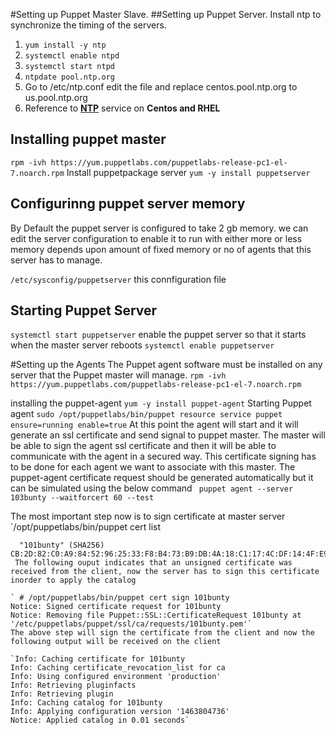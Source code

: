 #Setting up Puppet Master Slave.
##Setting up Puppet Server. 
Install ntp to synchronize the timing of the servers. 

1. `yum install -y ntp`
2. `systemctl enable ntpd`
3. `systemctl start ntpd`
2. `ntpdate pool.ntp.org`
3. Go to /etc/ntp.conf edit the file and replace centos.pool.ntp.org to us.pool.ntp.org
4. Reference to [**NTP**](https://www.certdepot.net/rhel7-set-ntp-service/) service on **Centos and RHEL**
 
## Installing puppet master
`rpm -ivh https://yum.puppetlabs.com/puppetlabs-release-pc1-el-7.noarch.rpm`
Install puppetpackage server
`yum -y install puppetserver`
## Configurinng puppet server memory
By Default the puppet server is configured to take 2 gb memory. we can edit the server configuration to enable it to run with either more or less memory depends upon amount of fixed memory or no of agents that this server has to manage. 

`/etc/sysconfig/puppetserver` this connfiguration file 

## Starting Puppet Server

`systemctl start puppetserver`
enable the puppet server so that it starts when the master server reboots
`systemctl enable puppetserver`

#Setting up the Agents
The Puppet agent software must be installed on any server that the Puppet master will manage.
`rpm -ivh https://yum.puppetlabs.com/puppetlabs-release-pc1-el-7.noarch.rpm`

installing the puppet-agent
`yum -y install puppet-agent`
Starting Puppet agent
`sudo /opt/puppetlabs/bin/puppet resource service puppet ensure=running enable=true`
At this point the agent will start and it will generate an ssl certificate and send signal to puppet master. The master will be able to sign the agent ssl certificate and then it will be able to communicate with the agent in a secured way. This certificate signing has to be done for each agent we want to associate with this master. 
The puppet-agent certificate request should be generated automatically but it can be simulated using the below command
` puppet agent --server 103bunty --waitforcert 60 --test`

The most important step now is to sign certificate at master server
`/opt/puppetlabs/bin/puppet cert list
```[root@103bunty ~]# /opt/puppetlabs/bin/puppet cert list
  "101bunty" (SHA256) CB:2D:82:C0:A9:84:52:96:25:33:F8:B4:73:B9:DB:4A:18:C1:17:4C:DF:14:4F:E9:C1:4A:87:AB:C6:44:CD:61```
 The following ouput indicates that an unsigned certificate was received from the client, now the server has to sign this certificate inorder to apply the catalog
 
` # /opt/puppetlabs/bin/puppet cert sign 101bunty
Notice: Signed certificate request for 101bunty
Notice: Removing file Puppet::SSL::CertificateRequest 101bunty at '/etc/puppetlabs/puppet/ssl/ca/requests/101bunty.pem'`
The above step will sign the certificate from the client and now the following output will be received on the client

`Info: Caching certificate for 101bunty
Info: Caching certificate_revocation_list for ca
Info: Using configured environment 'production'
Info: Retrieving pluginfacts
Info: Retrieving plugin
Info: Caching catalog for 101bunty
Info: Applying configuration version '1463804736'
Notice: Applied catalog in 0.01 seconds`




